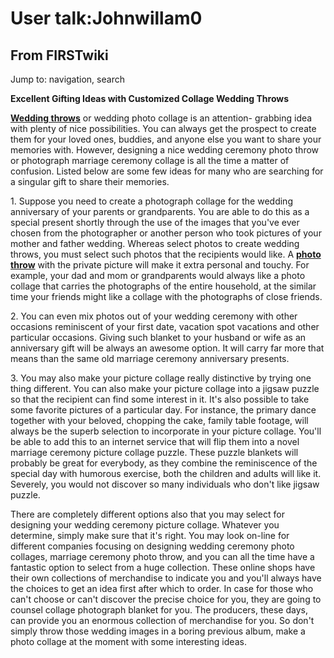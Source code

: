 # User talk:Johnwillam0

## From FIRSTwiki

Jump to: navigation, search

**Excellent Gifting Ideas with Customized Collage Wedding Throws**

[**Wedding throws**](http://www.thememoriesplace.com/ "http://www.thememoriesplace.com/") or wedding photo collage is an attention- grabbing idea with plenty of nice possibilities. You can always get the prospect to create them for your loved ones, buddies, and anyone else you want to share your memories with. However, designing a nice wedding ceremony photo throw or photograph marriage ceremony collage is all the time a matter of confusion. Listed below are some few ideas for many who are searching for a singular gift to share their memories.

1\. Suppose you need to create a photograph collage for the wedding anniversary of your parents or grandparents. You are able to do this as a special present shortly through the use of the images that you've ever chosen from the photographer or another person who took pictures of your mother and father wedding. Whereas select photos to create wedding throws, you must select such photos that the recipients would like. A [**photo throw**](http://www.falconarmy.com/mediawiki/index.php?title=User:Johnwillam "http://www.falconarmy.com/mediawiki/index.php?title=User:Johnwillam") with the private picture will make it extra personal and touchy. For example, your dad and mom or grandparents would always like a photo collage that carries the photographs of the entire household, at the similar time your friends might like a collage with the photographs of close friends.

2\. You can even mix photos out of your wedding ceremony with other occasions reminiscent of your first date, vacation spot vacations and other particular occasions. Giving such blanket to your husband or wife as an anniversary gift will be always an awesome option. It will carry far more that means than the same old marriage ceremony anniversary presents.

3\. You may also make your picture collage really distinctive by trying one thing different. You can also make your picture collage into a jigsaw puzzle so that the recipient can find some interest in it. It's also possible to take some favorite pictures of a particular day. For instance, the primary dance together with your beloved, chopping the cake, family table footage, will always be the superb selection to incorporate in your picture collage. You'll be able to add this to an internet service that will flip them into a novel marriage ceremony picture collage puzzle. These puzzle blankets will probably be great for everybody, as they combine the reminiscence of the special day with humorous exercise, both the children and adults will like it. Severely, you would not discover so many individuals who don't like jigsaw puzzle.

There are completely different options also that you may select for designing your wedding ceremony picture collage. Whatever you determine, simply make sure that it's right. You may look on-line for different companies focusing on designing wedding ceremony photo collages, marriage ceremony photo throw, and you can all the time have a fantastic option to select from a huge collection. These online shops have their own collections of merchandise to indicate you and you'll always have the choices to get an idea first after which to order. In case for those who can't choose or can't discover the precise choice for you, they are going to counsel collage photograph blanket for you. The producers, these days, can provide you an enormous collection of merchandise for you. So don't simply throw those wedding images in a boring previous album, make a photo collage at the moment with some interesting ideas.
